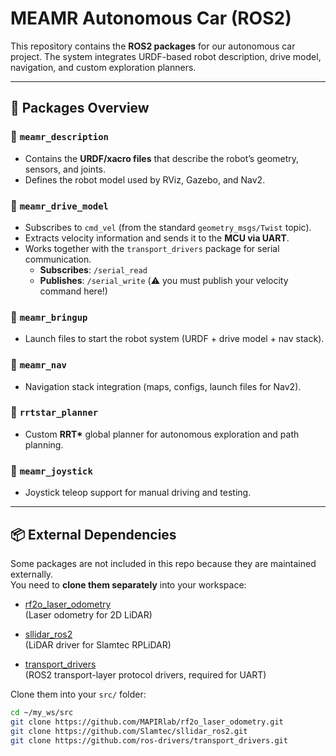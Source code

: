 # MEAMR Autonomous Car (ROS2)

This repository contains the **ROS2 packages** for our autonomous car project.
The system integrates URDF-based robot description, drive model, navigation,
and custom exploration planners.

---

## 📂 Packages Overview

### 🔹 `meamr_description`
- Contains the **URDF/xacro files** that describe the robot’s geometry, sensors, and joints.
- Defines the robot model used by RViz, Gazebo, and Nav2.

### 🔹 `meamr_drive_model`
- Subscribes to `cmd_vel` (from the standard `geometry_msgs/Twist` topic).
- Extracts velocity information and sends it to the **MCU via UART**.
- Works together with the `transport_drivers` package for serial communication.
    - **Subscribes**: `/serial_read`
    - **Publishes**: `/serial_write` (⚠️ you must publish your velocity command here!)

### 🔹 `meamr_bringup`
- Launch files to start the robot system (URDF + drive model + nav stack).

### 🔹 `meamr_nav`
- Navigation stack integration (maps, configs, launch files for Nav2).

### 🔹 `rrtstar_planner`
- Custom **RRT\*** global planner for autonomous exploration and path planning.

### 🔹 `meamr_joystick`
- Joystick teleop support for manual driving and testing.

---

## 📦 External Dependencies

Some packages are not included in this repo because they are maintained externally.  
You need to **clone them separately** into your workspace:

- [rf2o_laser_odometry](https://github.com/MAPIRlab/rf2o_laser_odometry)  
  (Laser odometry for 2D LiDAR)

- [sllidar_ros2](https://github.com/Slamtec/sllidar_ros2)  
  (LiDAR driver for Slamtec RPLiDAR)

- [transport_drivers](https://github.com/ros-drivers/transport_drivers)  
  (ROS2 transport-layer protocol drivers, required for UART)

Clone them into your `src/` folder:
```bash
cd ~/my_ws/src
git clone https://github.com/MAPIRlab/rf2o_laser_odometry.git
git clone https://github.com/Slamtec/sllidar_ros2.git
git clone https://github.com/ros-drivers/transport_drivers.git
